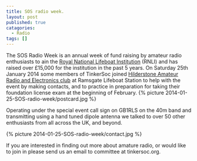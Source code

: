 ```yaml
---
title: SOS radio week. 
layout: post
published: true
catagories:
  - Radio
tags: []
---
```


The SOS Radio Week is an annual week of fund raising by amateur radio
enthusiasts to ain the  [Royal National Lifeboat
Institution](http://www.rnli.org.uk/) (RNLI) and has raised over £15,000 for
the institution in the past 5 years.  On Saturday 25th January 2014 some
members of TinkerSoc joined [Hilderstone Amateur Radio and Electronics
club](www.g0hrs.org/) at Ramsgate Lifeboat Station to help with the event by
making contacts, and to practice in preparation for taking their foundation
license exam at the beginning of February.
{% picture 2014-01-25-SOS-radio-week/postcard.jpg %}

Operating under the special event call sign on GB1RLS on the 40m band and
transmitting using a hand tuned dipole antenna we talked to over 50 other
enthusiasts from all across the UK, and beyond.  

{% picture 2014-01-25-SOS-radio-week/contact.jpg %}

If you are interested in finding out more about amature radio, or would like to
join in please send us an email to committee at tinkersoc.org.
